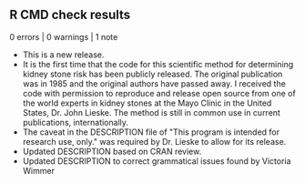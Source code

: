 ## R CMD check results

0 errors | 0 warnings | 1 note

* This is a new release.
* It is the first time that the code for this scientific method for determining
  kidney stone risk has been publicly released.  The original publication was in
  1985 and the original authors have passed away.  I received the code with
  permission to reproduce and release open source from one of the world experts
  in kidney stones at the Mayo Clinic in the United States, Dr. John Lieske.
  The method is still in common use in current publications, internationally.
* The caveat in the DESCRIPTION file of "This program is intended for research
  use, only." was required by Dr. Lieske to allow for its release.
* Updated DESCRIPTION based on CRAN review.
* Updated DESCRIPTION to correct grammatical issues found by Victoria Wimmer
